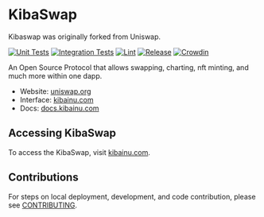# KibaSwap

Kibaswap was originally forked from Uniswap.

[![Unit Tests](https://github.com/Uniswap/uniswap-interface/actions/workflows/unit-tests.yaml/badge.svg)](https://github.com/Uniswap/uniswap-interface/actions/workflows/unit-tests.yaml)
[![Integration Tests](https://github.com/Uniswap/uniswap-interface/actions/workflows/integration-tests.yaml/badge.svg)](https://github.com/Uniswap/uniswap-interface/actions/workflows/integration-tests.yaml)
[![Lint](https://github.com/Uniswap/uniswap-interface/actions/workflows/lint.yml/badge.svg)](https://github.com/Uniswap/uniswap-interface/actions/workflows/lint.yml)
[![Release](https://github.com/Uniswap/uniswap-interface/actions/workflows/release.yaml/badge.svg)](https://github.com/Uniswap/uniswap-interface/actions/workflows/release.yaml)
[![Crowdin](https://badges.crowdin.net/uniswap-interface/localized.svg)](https://crowdin.com/project/uniswap-interface)

An Open Source Protocol that allows swapping, charting, nft minting, and much more within one dapp.

- Website: [uniswap.org](https://kibainu.org/)
- Interface: [kibainu.com](https://kibainu.com)
- Docs: [docs.kibainu.com](https://docs.kibainu.com/)

## Accessing KibaSwap

To access the KibaSwap,
visit [kibainu.com](https://kibainu.com).

## Contributions

For steps on local deployment, development, and code contribution, please see [CONTRIBUTING](./CONTRIBUTING.md).
